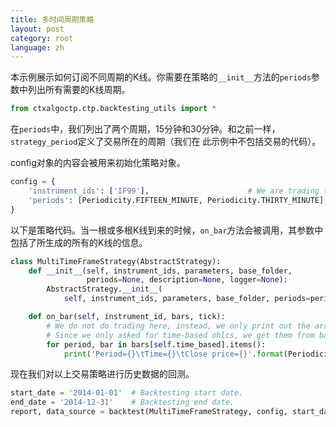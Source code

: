 ```yaml
---
title: 多时间周期策略
layout: post
category: root
language: zh
---
```


本示例展示如何订阅不同周期的K线。你需要在策略的`__init__`方法的`periods`参数中列出所有需要的K线周期。


```python
from ctxalgoctp.ctp.backtesting_utils import *
```

在`periods`中，我们列出了两个周期，15分钟和30分钟。和之前一样，`strategy_period`定义了交易所在的周期（我们在
此示例中不包括交易的代码）。

config对象的内容会被用来初始化策略对象。


```python
config = {
    'instrument_ids': ['IF99'],                      # We are trading this future instrument.
    'periods': [Periodicity.FIFTEEN_MINUTE, Periodicity.THIRTY_MINUTE],
}
```

以下是策略代码。当一根或多根K线到来的时候，`on_bar`方法会被调用，其参数中包括了所生成的所有的K线的信息。


```python
class MultiTimeFrameStrategy(AbstractStrategy):
    def __init__(self, instrument_ids, parameters, base_folder,
                 periods=None, description=None, logger=None):
        AbstractStrategy.__init__(
            self, instrument_ids, parameters, base_folder, periods=periods, description=description, logger=logger)

    def on_bar(self, instrument_id, bars, tick):
        # We do not do trading here, instead, we only print out the arrived ohlc bars.
        # Since we only asked for time-based ohlcs, we get them from bars[self.time_based].
        for period, bar in bars[self.time_based].items():
            print('Period={}\tTime={}\tClose price={}'.format(Periodicity.name(period), bar.timestamp, bar.close))
```

现在我们对以上交易策略进行历史数据的回测。


```python
start_date = '2014-01-01'  # Backtesting start date.
end_date = '2014-12-31'    # Backtesting end date.
report, data_source = backtest(MultiTimeFrameStrategy, config, start_date, end_date)

```
